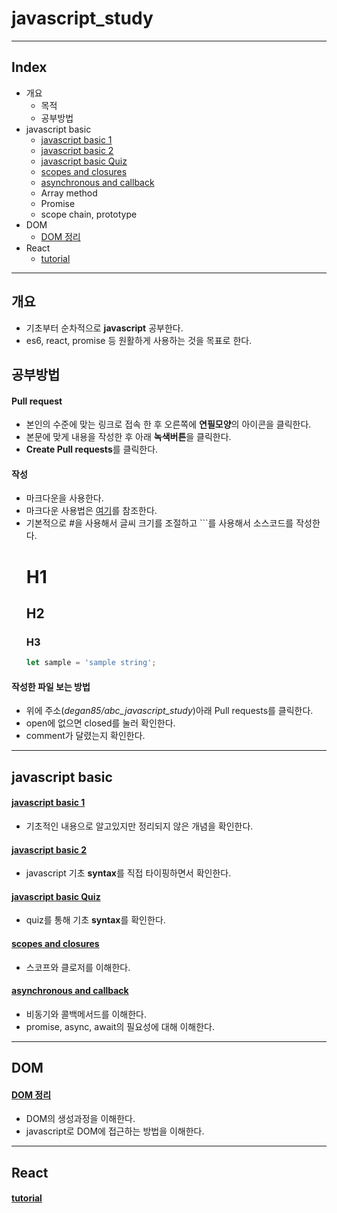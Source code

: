 # javascript_study

---

## Index

  - 개요
    - 목적
    - 공부방법
  - javascript basic
    - [javascript basic 1](https://github.com/degan85/abc_javascript_study/blob/master/doc/basic/javascriptBasic1.md)
    - [javascript basic 2](https://github.com/degan85/abc_javascript_study/blob/master/doc/basic/javascriptBasic2.md)
    - [javascript basic Quiz](https://github.com/degan85/abc_javascript_study/blob/master/doc/basic/javascriptBasicQuiz.md)
    - [scopes and closures](https://github.com/degan85/abc_javascript_study/blob/master/doc/basic/scope-and-closures.md)
    - [asynchronous and callback](https://github.com/degan85/abc_javascript_study/blob/master/doc/basic/asynchronous-and-callback.md)
    - Array method
    - Promise
    - scope chain, prototype
  - DOM
    - [DOM 정리](https://github.com/degan85/abc_javascript_study/blob/master/doc/basic/dom.md)
  - React
    - [tutorial](https://github.com/degan85/abc_javascript_study/blob/master/doc/basic/react_tutorial.md)
  
---

##  개요

- 기초부터 순차적으로 **javascript** 공부한다.
- es6, react, promise 등 원활하게 사용하는 것을 목표로 한다.


## 공부방법

#### Pull request

- 본인의 수준에 맞는 링크로 접속 한 후 오른쪽에 **연필모양**의 아이콘을 클릭한다.
- 본문에 맞게 내용을 작성한 후 아래 **녹색버튼**을 클릭한다.
- **Create Pull requests**를 클릭한다.

#### 작성

- 마크다운을 사용한다.
- 마크다운 사용법은 [여기](https://gist.github.com/ihoneymon/652be052a0727ad59601)를 참조한다.
- 기본적으로 #을 사용해서 글씨 크기를 조절하고 ```를 사용해서 소스코드를 작성한다.
  # H1 
  ## H2
  ### H3
  ```js
  let sample = 'sample string';

  ```
  
#### 작성한 파일 보는 방법
  
- 위에 주소(_degan85/abc_javascript_study_)아래 Pull requests를 클릭한다.
- open에 없으면 closed를 눌러 확인한다.
- comment가 달렸는지 확인한다.
 
---
 
## javascript basic
 
#### [javascript basic 1](https://github.com/degan85/abc_javascript_study/blob/master/doc/basic/javascriptBasic1.md)
 
- 기초적인 내용으로 알고있지만 정리되지 않은 개념을 확인한다.

#### [javascript basic 2](https://github.com/degan85/abc_javascript_study/blob/master/doc/basic/javascriptBasic2.md)
- javascript 기초 **syntax**를 직접 타이핑하면서 확인한다.

#### [javascript basic Quiz](https://github.com/degan85/abc_javascript_study/blob/master/doc/basic/javascriptBasicQuiz.md)
- quiz를 통해 기초 **syntax**를 확인한다.

#### [scopes and closures](https://github.com/degan85/abc_javascript_study/blob/master/doc/basic/scope-and-closures.md)
- 스코프와 클로저를 이해한다.

#### [asynchronous and callback](https://github.com/degan85/abc_javascript_study/blob/master/doc/basic/asynchronous-and-callback.md)
- 비동기와 콜백메서드를 이해한다.
- promise, async, await의 필요성에 대해 이해한다.

---

## DOM

#### [DOM 정리](https://github.com/degan85/abc_javascript_study/blob/master/doc/basic/dom.md)
- DOM의 생성과정을 이해한다.
- javascript로 DOM에 접근하는 방법을 이해한다.

---

## React

#### [tutorial](https://github.com/degan85/abc_javascript_study/blob/master/doc/basic/react_tutorial.md)
